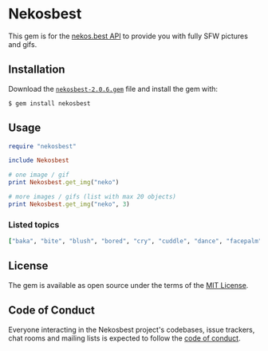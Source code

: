# Nekosbest

This gem is for the [nekos.best API](https://nekos.best/) to provide you with fully SFW pictures and gifs.

## Installation

Download the [`nekosbest-2.0.6.gem`](https://github.com/unstable-development/nekos-best.rb/blob/master/nekosbest-2.0.6.gem) file and install the gem with:

    $ gem install nekosbest

## Usage

```ruby
require "nekosbest"

include Nekosbest

# one image / gif 
print Nekosbest.get_img("neko")

# more images / gifs (list with max 20 objects)
print Nekosbest.get_img("neko", 3)
```

### Listed topics

```ruby
["baka", "bite", "blush", "bored", "cry", "cuddle", "dance", "facepalm", "feed", "happy", "handhold", "highfive", "hug", "kick", "kiss", "kitsune", "laugh", "nekos", "pat", "poke", "pout", "punch", "shoot""shrug", "slap", "sleep", "smile", "smug", "stare", "think", "thumbsup", "tickle", "wave", "waifu", "wink"]
```

## License

The gem is available as open source under the terms of the [MIT License](https://opensource.org/licenses/MIT).

## Code of Conduct

Everyone interacting in the Nekosbest project's codebases, issue trackers, chat rooms and mailing lists is expected to follow the [code of conduct](https://github.com/unstable-development/nekos-best.rb/blob/master/CODE_OF_CONDUCT.md).
